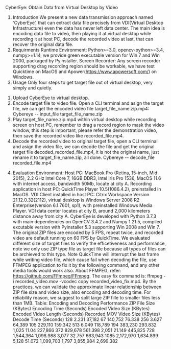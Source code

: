  CyberEye: Obtain Data from Virtual Desktop by Video

1.	Introduction
We present a new data transmission approach named ‘CyberEye’, that can extract data file precisely from VDI(Virtual Desktop Infrastructure) even the data has never left data center. 
The main idea is encoding data file to video, then playing it at virtual desktop while recording it at host PC, decode the recorded video at last, that can recover the original data file.
2.	Requirments
Runtime Environment: Python>=3.0, opencv-python>=3.4, numpy>=1.14, we provide green executable version for Win 7 and Win 2000, packaged by Pyinstaller.
Screen Recorder: Any screen recorder supporting drag recording region should be workable, we have test Quicktime on MacOS and Apower(https://www.apowersoft.com/) on Windows.
3.	Usage
Only four steps to get target file out of virtual desktop, very simply and quietly. 
1)	Upload CyberEye to virtual desktop.
2)	Encode target file to video file. Open a CLI terminal and asign the target file, we can get the encoded video file target_file_name.zip.mp4:
Cybereye -- input_file target_file_name.zip
3)	Play target_file_name.zip.mp4 within virtual desktop while recording screen on host PC, remember to drag a record region to mask the video window, this step is important, please refer the demonstration video, then save the recorded video like recorded_file.mp4.
4)	Decode the recorded video to original target file, open a CLI terminal and asign the video file, we can decode the file and get the original target file decoded_recorded_file.mp4, it is not the original name, just rename it to target_file_name.zip, all done.
Cybereye -- decode_file recorded_file.mp4
4.	Evaluation
Environment: 
Host PC: MacBook Pro (Retina, 15-inch, Mid 2015), 2.2 GHz Intel Core 7, 16GB DDR3, Intel Iris Pro 1536, MacOS 11.6 with internet access, bandwidth 50Mb, locate at city A.
Recording application in host PC: QuickTime Player 10.5(1086.4.2), preinstalled in MacOS.
VDI Client installed in host PC: Citrix Workspace Version 21.12.0.32(2112), virtual desktop is  Windows Server 2008 R2 Enterprise(version 6.1.7601, sp1), with preinstalled Windows Media Player.
VDI data center locates at city B, around 2,000 kilometers distance away from city A. 
CyberEye is developed with Python 3.7.3 with main dependencies on OpenCV 3.4.2 and Numpy 1.21.5, compiled excutable version with Pyinstaller 5.3 supporting Win 2008 and Win 7. The original ZIP files are encoded by 5 FPS, repeat twice, and recorded video are default running on 60 FPS by QuickTime.
We evaluated different size of target files to verify the efficetiveness and performance, note we only use ZIP type file as target file because all types of files can be archieved to this type. Note QuickTime will interrupt the last frame while writing video file, which cause fail when decoding the file, use FFMPEG application to fix it by the following command, and any other media tools would work also. About FFMPEG, refer: https://github.com/FFmpeg/FFmpeg. The easy fix command is: ffmpeg -i recorded_video.mov -vcodec copy recorded_video_fix.mp4.
By the practices, we can validate the approximate linear relationship between ZIP file size and video size, also encoding and decoding time. For reliability reason, we suggest to split large ZIP fille to smaller files less than 1MB.
Table: Encoding and Decoding Performance
ZIP File Size
(KBytes)	Encoding Time
(Seconds)	Encoded Video Size
(KBytes)	Encoded Video Length
(Seconds)	Recorded MOV Video Size
(KBytes)	Decode Time
(Seconds)
128	2.231	37,182	67	140,752	76.338
256	3.627	64,389	105	229,110	159.342
513	6.049	118,789	194	383,230	293.832
1,025	11.04	227,866	372	829,678	561.398
2,051	21.149	445,825	728	1,544,364	1,098.988
3,077	32.757	663,943	1085	2,172,970	1,634.899
5,128	51.072	1,099,703	1,797	3,855,984	2,699.382

